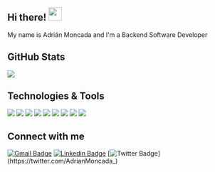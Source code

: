 ## Hi there! <img src="https://raw.githubusercontent.com/MartinHeinz/MartinHeinz/master/wave.gif" width="30px">
My name is Adrián Moncada and I'm a Backend Software Developer

## GitHub Stats
<img src = "https://github-readme-stats.vercel.app/api/top-langs/?username=AdrianMoncada&layout=compact&theme=dark&hide=html,SCSS,CSS">

## Technologies & Tools
![](https://img.shields.io/badge/OS-Linux-informational?style=flat&logo=linux&logoColor=white&color=b07219)
![](https://img.shields.io/badge/Editor-IntelliJ_IDEA-informational?style=flat&logo=intellij-idea&logoColor=white&color=b07219)
![](https://img.shields.io/badge/Code-Python-informational?style=flat&logo=python&logoColor=white&color=b07219)
![](https://img.shields.io/badge/Code-JavaScript-informational?style=flat&logo=javascript&logoColor=white&color=b07219)
![](https://img.shields.io/badge/Code-Java-informational?style=flat&logo=Java&logoColor=white&color=b07219)
![](https://img.shields.io/badge/Shell-Bash-informational?style=flat&logo=gnu-bash&logoColor=white&color=b07219)
![](https://img.shields.io/badge/Tools-PostgreSQL-informational?style=flat&logo=postgresql&logoColor=white&color=b07219)
![](https://img.shields.io/badge/Tools-Docker-informational?style=flat&logo=docker&logoColor=white&color=b07219)
![](https://img.shields.io/badge/Tools-Kubernetes-informational?style=flat&logo=kubernetes&logoColor=white&color=b07219)
  
## Connect with me
[![Gmail Badge](https://img.shields.io/badge/-adrian.ignaciomoncada@gmail.com-000000?style=flat-square&logo=Gmail&logoColor=white&link=mailto:adrian.ignaciomoncada@gmail.com)](mailto:adrian.ignaciomoncada@gmail.com)
[![Linkedin Badge](https://img.shields.io/badge/-AdrianMoncada-000000?style=flat-square&logo=Linkedin&logoColor=white&link=https://www.linkedin.com/in/adrian-ignaciomoncada/)](https://www.linkedin.com/in/adrian-ignaciomoncada/)
[![Twitter Badge](https://img.shields.io/badge/-@AdrianMoncada_-000000?style=flat-square&labelColor=000000&logo=twitter&logoColor=white&link=https://twitter.com/AdrianMoncada_)](https://twitter.com/AdrianMoncada_) 

